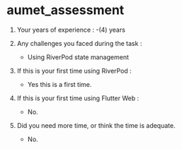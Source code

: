 # aumet_assessment

1) Your years of experience :
   -(4) years 

2) Any challenges you faced during the task : 
   - Using RiverPod state management 

3) If this is your first time using RiverPod  : 
   - Yes this is a first time. 

4) If this is your first time using Flutter Web : 
   - No.

5) Did you need more time, or think the time is adequate.
   - No.